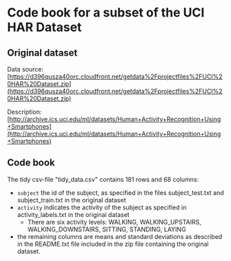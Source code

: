 # Code book for a subset of the UCI HAR Dataset

## Original dataset
Data source: [https://d396qusza40orc.cloudfront.net/getdata%2Fprojectfiles%2FUCI%20HAR%20Dataset.zip](https://d396qusza40orc.cloudfront.net/getdata%2Fprojectfiles%2FUCI%20HAR%20Dataset.zip) 

Description: [http://archive.ics.uci.edu/ml/datasets/Human+Activity+Recognition+Using+Smartphones](http://archive.ics.uci.edu/ml/datasets/Human+Activity+Recognition+Using+Smartphones)

## Code book
The tidy csv-file "tidy_data.csv" contains 181 rows and 68 columns:

* ```subject``` the id of the subject, as specified in the files subject_test.txt and subject_train.txt in the original dataset
* ```activity``` indicates the activity of the subject as specified in activity_labels.txt in the original dataset
  * There are six activity levels: WALKING, WALKING_UPSTAIRS, WALKING_DOWNSTAIRS, SITTING, STANDING, LAYING
* the remaining columns are means and standard deviations as described in the README.txt file included in the zip file containing the original dataset.
